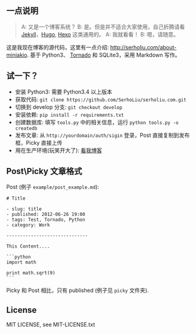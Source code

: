 ## 一点说明

> A: 又是一个博客系统？ 
> B: 是。但是并不适合大家使用，自己折腾请看 [Jekyll][1]，[Hugo][2], [Hexo][3] 这类通用的。 
> A: 我就看看！ 
> B: 嗯，请随意。 

这是我现在博客的源代码，这里有一点介绍: http://serholiu.com/about-miniakio. 基于 Python3、 [Tornado][4] 和 SQLite3，采用 Markdown 写作。


## 试一下？ 

* 安装 Python3: 需要 Python3.4 以上版本
* 获取代码: `git clone https://github.com/SerhoLiu/serholiu.com.git`
* 切换到 develop 分支: `git checkout develop`
* 安装依赖: `pip install -r requirements.txt`
* 创建数据库: 填写 `tools.py` 中的相关信息，运行 `python tools.py -o createdb`
* 发布文章: 从 `http://yourdomain/auth/sigin` 登录，Post 直接复制到发布框，Picky 直接上传
* 用在生产环境(玩笑开大了):  [看我博客][5]


## Post\Picky 文章格式

Post (例子 `example/post_example.md`):

    # Title

    - slug: title
    - published: 2012-06-26 19:00
    - tags: Test, Tornado, Python
    - category: Work

    ------------------------------

    This Content....

    ```python
    import math

    print math.sqrt(9)
    ```

Picky 和 Post 相比，只有 published (例子见 `picky` 文件夹).


## License

MIT LICENSE, see MIT-LICENSE.txt

[1]: http://jekyllrb.com/
[2]: https://gohugo.io/
[3]: https://hexo.io/zh-cn/
[4]: http://www.tornadoweb.org/
[5]: http://serholiu.com/tornado-nginx-supervisord
